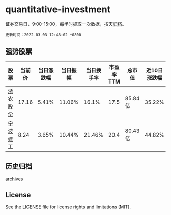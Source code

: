 # quantitative-investment

证券交易日，9:00-15:00，每半时抓取一次数据，按天[归档](archives)。

`更新时间：2022-03-03 12:43:02 +0800`

## 强势股票

|股票|当前价|当日涨跌幅|当日振幅|当日换手率|市盈率TTM|总市值|近10日涨跌幅|
|----|----|----|----|----|----|----|----|
|[浙农股份](https://xueqiu.com/S/SZ002758)|17.16|5.41%|11.06%|16.1%|17.5|85.84亿|35.22%|
|[宁波建工](https://xueqiu.com/S/SH601789)|8.24|3.65%|10.44%|21.46%|20.4|80.43亿|44.82%|

## 历史归档

[archives](archives)

## License

See the [LICENSE](LICENSE) file for license rights and limitations (MIT).